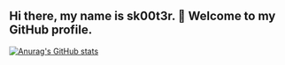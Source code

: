 ## Hi there, my name is sk00t3r. 👋 Welcome to my GitHub profile.

[![Anurag's GitHub stats](https://github-readme-stats.vercel.app/api?username=sk00t3r)](https://github.com/anuraghazra/github-readme-stats)

<!--
**sk00t3r/sk00t3r** is a ✨ _special_ ✨ repository because its `README.md` (this file) appears on your GitHub profile.

Here are some ideas to get you started:

- 🔭 I’m currently working on ...
- 🌱 I’m currently learning ...
- 👯 I’m looking to collaborate on ...
- 🤔 I’m looking for help with ...
- 💬 Ask me about ...
- 📫 How to reach me: ...
- 😄 Pronouns: ...
- ⚡ Fun fact: ...
-->
